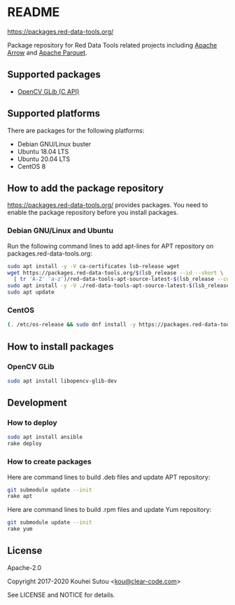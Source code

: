# README

https://packages.red-data-tools.org/

Package repository for Red Data Tools related projects including
[Apache Arrow](https://github.com/apache/arrow) and
[Apache Parquet](https://github.com/apache/parquet-format).

## Supported packages

  * [OpenCV GLib (C API)](https://github.com/red-data-tools/opencv-glib)

## Supported platforms

There are packages for the following platforms:

  * Debian GNU/Linux buster
  * Ubuntu 18.04 LTS
  * Ubuntu 20.04 LTS
  * CentOS 8

## How to add the package repository

https://packages.red-data-tools.org/ provides packages. You need to
enable the package repository before you install packages.

### Debian GNU/Linux and Ubuntu

Run the following command lines to add apt-lines for APT repository on
packages.red-data-tools.org:

```bash
sudo apt install -y -V ca-certificates lsb-release wget
wget https://packages.red-data-tools.org/$(lsb_release --id --short \
  | tr 'A-Z' 'a-z')/red-data-tools-apt-source-latest-$(lsb_release --codename --short).deb
sudo apt install -y -V ./red-data-tools-apt-source-latest-$(lsb_release --codename --short).deb
sudo apt update
```

### CentOS

```bash
(. /etc/os-release && sudo dnf install -y https://packages.red-data-tools.org/centos/${VERSION_ID}/red-data-tools-release-latest.noarch.rpm)
```

## How to install packages

### OpenCV GLib

```bash
sudo apt install libopencv-glib-dev
```

## Development

### How to deploy

```bash
sudo apt install ansible
rake deploy
```

### How to create packages

Here are command lines to build .deb files and update APT repository:

```bash
git submodule update --init
rake apt
```

Here are command lines to build .rpm files and update Yum repository:

```bash
git submodule update --init
rake yum
```

## License

Apache-2.0

Copyright 2017-2020 Kouhei Sutou \<kou@clear-code.com\>

See LICENSE and NOTICE for details.
